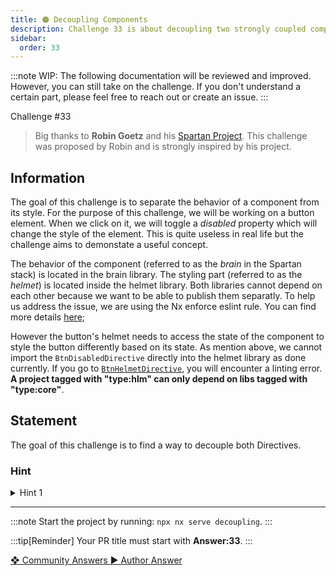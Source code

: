 ```yaml
---
title: 🟠 Decoupling Components
description: Challenge 33 is about decoupling two strongly coupled components using Injection Token
sidebar:
  order: 33
---
```


:::note
WIP: The following documentation will be reviewed and improved. However, you can still take on the challenge. If you don't understand a certain part, please feel free to reach out or create an issue.
:::

<div class="chip">Challenge #33</div>

> Big thanks to **Robin Goetz** and his [Spartan Project](https://github.com/goetzrobin/spartan).
> This challenge was proposed by Robin and is strongly inspired by his project.

## Information

The goal of this challenge is to separate the behavior of a component from its style. For the purpose of this challenge, we will be working on a button element. When we click on it, we will toggle a _disabled_ property which will change the style of the element. This is quite useless in real life but the challenge aims to demonstate a useful concept.

The behavior of the component (referred to as the _brain_ in the Spartan stack) is located in the brain library. The styling part (referred to as the _helmet_) is located inside the helmet library. Both libraries cannot depend on each other because we want to be able to publish them separatly. To help us address the issue, we are using the Nx enforce eslint rule. You can find more details [here](https://nx.dev/core-features/enforce-module-boundaries);

However the button's helmet needs to access the state of the component to style the button differently based on its state. As mention above, we cannot import the `BtnDisabledDirective` directly into the helmet library as done currently. If you go to [`BtnHelmetDirective`](../../libs/decoupling/helmet/src/lib/btn-style.directive.ts), you will encounter a linting error. **A project tagged with "type:hlm" can only depend on libs tagged with "type:core"**.

## Statement

The goal of this challenge is to find a way to decouple both Directives.

### Hint

<details>
  <summary>Hint 1</summary>
  Carefully read the title of the challenge 😇
</details>

---

:::note
Start the project by running: `npx nx serve decoupling`.
:::

:::tip[Reminder]
Your PR title must start with <b>Answer:33</b>.
:::

<div class="article-footer">
  <a
    href="https://github.com/tomalaforge/angular-challenges/pulls?q=label%3A33+label%3Aanswer"
    alt="Decoupling Components community solutions">
    ❖ Community Answers
  </a>
  <a
    href='https://github.com/tomalaforge/angular-challenges/pulls?q=label%3A33+label%3A'
    alt="Decoupling Components solution author">
    ▶︎ Author Answer
  </a>
  </div>
